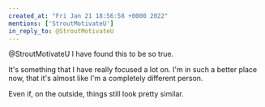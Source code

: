 ```yaml
---
created_at: "Fri Jan 21 18:56:58 +0000 2022"
mentions: ['StroutMotivateU']
in_reply_to: @StroutMotivateU
---
```


@StroutMotivateU I have found this to be so true. 

It's something that I have really focused a lot on. I'm in such a better place now, that it's almost like I'm a completely different person.

Even if, on the outside, things still look pretty similar.